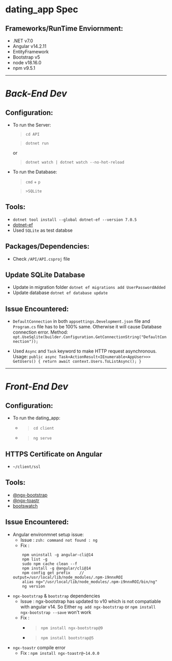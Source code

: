 # dating_app Spec

## Frameworks/RunTime Enviornment: 
- .NET v7.0
- Angular v14.2.11
- EntityFramework
- Bootstrap v5
- node v18.16.0
- npm v9.5.1

-----

# ***Back-End Dev***

## Configuration:
- To run the Server: 
    > `cd API`
    
    > `dotnet run` 
    
    or

    > `dotnet watch | dotnet watch --no-hot-reload`
- To run the Database:
    > `cmd` + `p`
    
    > `>SQLite`

## Tools:
- `dotnet tool install --global dotnet-ef --version 7.0.5`
- [dotnet-ef](https://www.nuget.org/packages/dotnet-ef/)
- Used `SQLite` as test databse

## Packages/Dependencies:
- Check `/API/API.csproj` file

## Update SQLite Database
- Update in migration folder `dotnet ef migrations add UserPasswordAdded`
- Update database `dotnet ef database update`

## Issue Encountered:
- `DefaultConnection` in both `appsettings.Development.json` file and `Program.cs` file has to be 100% same. Otherwise it will cause Database connection error.
Method: `opt.UseSqlite(builder.Configuration.GetConnectionString("DefaultConnection"));`

- Used `Async` and `Task` keyword to make HTTP request asynchronous. 
Usage: `public async Task<ActionResult<IEnumerable<AppUser>>> GetUsers()
        {
            return await context.Users.ToListAsync();
        }`

----

# ***Front-End Dev***

## Configuration:
- To run the dating_app:
    - > `cd client`
    - > `ng serve`

## HTTPS Certificate on Angular
- `~/client/ssl`

## Tools:
- [@ngx-bootstrap](https://github.com/valor-software/ngx-bootstrap)
- [@ngx-toastr ](https://github.com/scttcper/ngx-toastr)
- [bootswatch](https://bootswatch.com/)


## Issue Encountered:
- Angular environmnet setup issue:
    - Issue : `zsh: command not found : ng`
    - Fix : 
    ```
        npm uninstall -g angular-cli@14
        npm list -g
        sudo npm cache clean --f
        npm install -g @angular/cli@14
        npm config get prefix    // output=/usr/local/lib/node_modules/.npm-i9nnxROI
        alias ng="/usr/local/lib/node_modules/.npm-i9nnxROI/bin/ng"
        ng version
    ```
- `ngx-bootstrap` & `bootstrap` dependencies
    - Issue : ngx-bootstrap has updated to v10 which is not compatiable with angular v14. So Either `ng add ngx-bootstrap` or `npm install ngx-bootstrap --save` won't work 
    - Fix :
        - > `npm install ngx-bootstrap@9`
        - > `npm install bootstrap@5`
- `ngx-toastr` compile error
    - Fix : `npm install ngx-toastr@~14.0.0`
